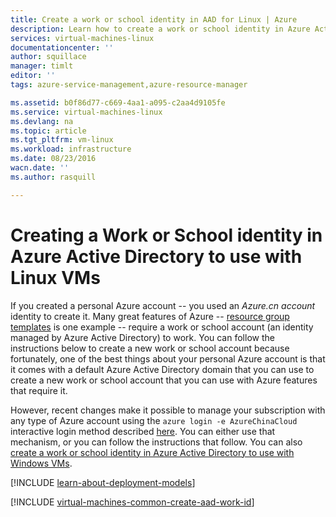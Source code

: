 ```yaml
---
title: Create a work or school identity in AAD for Linux | Azure
description: Learn how to create a work or school identity in Azure Active Directory to use with your Linux virtual machines.
services: virtual-machines-linux
documentationcenter: ''
author: squillace
manager: timlt
editor: ''
tags: azure-service-management,azure-resource-manager

ms.assetid: b0f86d77-c669-4aa1-a095-c2aa4d9105fe
ms.service: virtual-machines-linux
ms.devlang: na
ms.topic: article
ms.tgt_pltfrm: vm-linux
ms.workload: infrastructure
ms.date: 08/23/2016
wacn.date: ''
ms.author: rasquill

---
```

# Creating a Work or School identity in Azure Active Directory to use with Linux VMs
If you created a personal Azure account -- you used an *Azure.cn account* identity to create it. Many great features of Azure -- [resource group templates](../../azure-resource-manager/resource-group-overview.md) is one example -- require a work or school account (an identity managed by Azure Active Directory) to work. You can follow the instructions below to create a new work or school account because fortunately, one of the best things about your personal Azure account is that it comes with a default Azure Active Directory domain that you can use to create a new work or school account that you can use with Azure features that require it.

However, recent changes make it possible to manage your subscription with any type of Azure account using the `azure login -e AzureChinaCloud` interactive login method described [here](../../xplat-cli-connect.md). You can either use that mechanism, or you can follow the instructions that follow. You can also [create a work or school identity in Azure Active Directory to use with Windows VMs](../windows/create-aad-work-id.md?toc=%2fazure%2fvirtual-machines%2fwindows%2ftoc.json).

[!INCLUDE [learn-about-deployment-models](../../../includes/learn-about-deployment-models-both-include.md)]

[!INCLUDE [virtual-machines-common-create-aad-work-id](../../../includes/virtual-machines-common-create-aad-work-id.md)]
